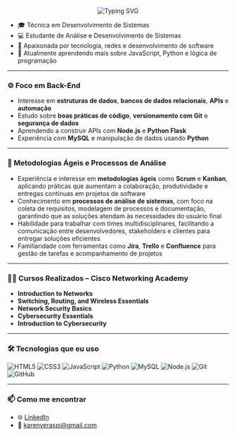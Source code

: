 <p align="center">
  <img src="https://readme-typing-svg.demolab.com?font=Fira+Code&size=24&pause=1000&color=FF69B4&center=true&width=500&lines=Hi%2C+I'm+Karen!;I'm+20+years+old.;Welcome+to+my+GitHub+profile!" alt="Typing SVG" />
</p>


- 🎓 Técnica em Desenvolvimento de Sistemas 
- 💻 Estudante de Análise e Desenvolvimento de Sistemas 
- 🧠 Apaixonada por tecnologia, redes e desenvolvimento de software  
- 🚀 Atualmente aprendendo mais sobre JavaScript, Python e lógica de programação  

---

### ⚙️ Foco em Back-End
- Interesse em **estruturas de dados**, **bancos de dados relacionais**, **APIs** e **automação**  
- Estudo sobre **boas práticas de código**, **versionamento com Git** e **segurança de dados**  
- Aprendendo a construir APIs com **Node.js** e **Python Flask**  
- Experiência com **MySQL** e manipulação de dados usando **Python**

---

### 🚀 Metodologias Ágeis e Processos de Análise
- Experiência e interesse em **metodologias ágeis** como **Scrum** e **Kanban**, aplicando práticas que aumentam a colaboração, produtividade e entregas contínuas em projetos de software  
- Conhecimento em **processos de análise de sistemas**, com foco na coleta de requisitos, modelagem de processos e documentação, garantindo que as soluções atendam às necessidades do usuário final  
- Habilidade para trabalhar com times multidisciplinares, facilitando a comunicação entre desenvolvedores, stakeholders e clientes para entregar soluções eficientes  
- Familiaridade com ferramentas como **Jira**, **Trello** e **Confluence** para gestão de tarefas e acompanhamento de projetos

---

### 🧑‍🏫 Cursos Realizados – Cisco Networking Academy
- **Introduction to Networks**  
- **Switching, Routing, and Wireless Essentials**  
- **Network Security Basics**  
- **Cybersecurity Essentials**  
- **Introduction to Cybersecurity**

---

### 🛠️ Tecnologias que eu uso
![HTML5](https://img.shields.io/badge/-HTML5-E34F26?style=flat&logo=html5&logoColor=white)
![CSS3](https://img.shields.io/badge/-CSS3-1572B6?style=flat&logo=css3)
![JavaScript](https://img.shields.io/badge/-JavaScript-F7DF1E?style=flat&logo=javascript&logoColor=black)
![Python](https://img.shields.io/badge/-Python-3776AB?style=flat&logo=python&logoColor=white)
![MySQL](https://img.shields.io/badge/-MySQL-4479A1?style=flat&logo=mysql&logoColor=white)
![Node.js](https://img.shields.io/badge/-Node.js-339933?style=flat&logo=node.js&logoColor=white)
![Git](https://img.shields.io/badge/-Git-F05032?style=flat&logo=git&logoColor=white)
![GitHub](https://img.shields.io/badge/-GitHub-181717?style=flat&logo=github)

---

### 📫 Como me encontrar
- 🌐 [LinkedIn](https://www.linkedin.com/in/karen-veras-475111232/)  
- 📧 karenveraspi@gmail.com


